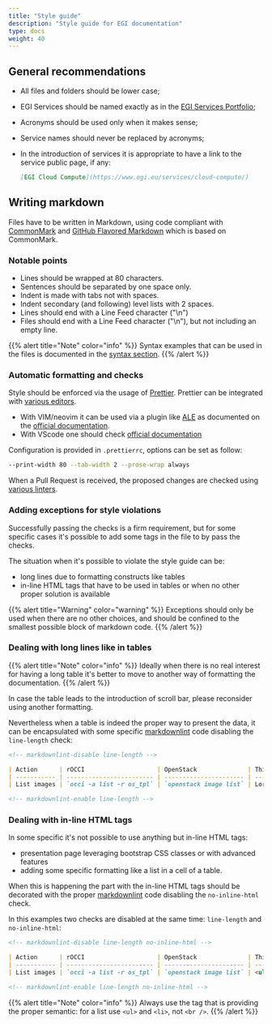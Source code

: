 ```yaml
---
title: "Style guide"
description: "Style guide for EGI documentation"
type: docs
weight: 40
---
```


## General recommendations

- All files and folders should be lower case;
- EGI Services should be named exactly as in the
  [EGI Services Portfolio](https://www.egi.eu/services/);
- Acronyms should be used only when it makes sense;
- Service names should never be replaced by acronyms;
- In the introduction of services it is appropriate to have a link to the
  service public page, if any:

  ```markdown
  [EGI Cloud Compute](https://www.egi.eu/services/cloud-compute/)
  ```

## Writing markdown

Files have to be written in Markdown, using code compliant with
[CommonMark](https://spec.commonmark.org/0.29/) and
[GitHub Flavored Markdown](https://github.github.com/gfm/) which is based on
CommonMark.

### Notable points

- Lines should be wrapped at 80 characters.
- Sentences should be separated by one space only.
- Indent is made with tabs not with spaces.
- Indent secondary (and following) level lists with 2 spaces.
- Lines should end with a Line Feed character ("\n")
- Files should end with a Line Feed character ("\n"), but not including an empty
  line.

{{% alert title="Note" color="info" %}} Syntax examples that can be used in the
files is documented in the [syntax section](../syntax). {{% /alert %}}

### Automatic formatting and checks

Style should be enforced via the usage of [Prettier](https://prettier.io/).
Prettier can be integrated with
[various editors](https://prettier.io/docs/en/editors.html).

- With VIM/neovim it can be used via a plugin like
  [ALE](https://github.com/dense-analysis/ale) as documented on the
  [official documentation](https://prettier.io/docs/en/vim.html).
- With VScode one should check
  [official documentation](https://prettier.io/docs/en/editors.html#visual-studio-code)

Configuration is provided in `.prettierrc`, options can be set as follow:

```sh
--print-width 80 --tab-width 2 --prose-wrap always
```

When a Pull Request is received, the proposed changes are checked using
[various linters](https://github.com/EGI-Foundation/documentation/tree/master/.github/workflows).

### Adding exceptions for style violations

Successfully passing the checks is a firm requirement, but for some specific
cases it's possible to add some tags in the file to by pass the checks.

The situation when it's possible to violate the style guide can be:

- long lines due to formatting constructs like tables
- in-line HTML tags that have to be used in tables or when no other proper
  solution is available

{{% alert title="Warning" color="warning" %}} Exceptions should only be used
when there are no other choices, and should be confined to the smallest possible
block of markdown code. {{% /alert %}}

### Dealing with long lines like in tables

{{% alert title="Note" color="info" %}} Ideally when there is no real interest
for having a long table it's better to move to another way of formatting the
documentation. {{% /alert %}}

In case the table leads to the introduction of scroll bar, please reconsider
using another formatting.

Nevertheless when a table is indeed the proper way to present the data, it can
be encapsulated with some specific
[markdownlint](https://github.com/DavidAnson/markdownlint) code disabling the
`line-length` check:

```markdown
<!-- markdownlint-disable line-length -->

| Action      | rOCCI                    | OpenStack              | This is a very long column with important data |
| ----------- | ------------------------ | ---------------------- | ---------------------------------------------- |
| List images | `occi -a list -r os_tpl` | `openstack image list` | Lorem ipsum                                    |

<!-- markdownlint-enable line-length -->
```

### Dealing with in-line HTML tags

In some specific it's not possible to use anything but in-line HTML tags:

- presentation page leveraging bootstrap CSS classes or with advanced features
- adding some specific formatting like a list in a cell of a table.

When this is happening the part with the in-line HTML tags should be decorated
with the proper [markdownlint](https://github.com/DavidAnson/markdownlint) code
disabling the `no-inline-html` check.

In this examples two checks are disabled at the same time: `line-length` and
`no-inline-html`:

```markdown
<!-- markdownlint-disable line-length no-inline-html -->

| Action      | rOCCI                    | OpenStack              | This is a very long column with important data |
| ----------- | ------------------------ | ---------------------- | ---------------------------------------------- |
| List images | `occi -a list -r os_tpl` | `openstack image list` | <ul><li>Lorem</li><li>ipsum</li></ul>          |

<!-- markdownlint-enable line-length no-inline-html -->
```

{{% alert title="Note" color="info" %}} Always use the tag that is providing the
proper semantic: for a list use `<ul>` and `<li>`, not `<br />`. {{% /alert %}}
